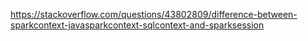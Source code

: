 https://stackoverflow.com/questions/43802809/difference-between-sparkcontext-javasparkcontext-sqlcontext-and-sparksession
